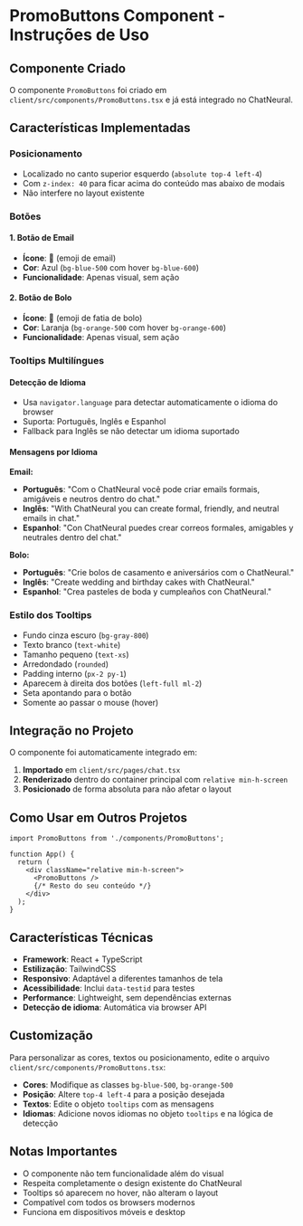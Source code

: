 # PromoButtons Component - Instruções de Uso

## Componente Criado

O componente `PromoButtons` foi criado em `client/src/components/PromoButtons.tsx` e já está integrado no ChatNeural.

## Características Implementadas

### Posicionamento
- Localizado no canto superior esquerdo (`absolute top-4 left-4`)
- Com `z-index: 40` para ficar acima do conteúdo mas abaixo de modais
- Não interfere no layout existente

### Botões

#### 1. Botão de Email
- **Ícone**: 📧 (emoji de email)
- **Cor**: Azul (`bg-blue-500` com hover `bg-blue-600`)
- **Funcionalidade**: Apenas visual, sem ação

#### 2. Botão de Bolo
- **Ícone**: 🍰 (emoji de fatia de bolo)
- **Cor**: Laranja (`bg-orange-500` com hover `bg-orange-600`)
- **Funcionalidade**: Apenas visual, sem ação

### Tooltips Multilíngues

#### Detecção de Idioma
- Usa `navigator.language` para detectar automaticamente o idioma do browser
- Suporta: Português, Inglês e Espanhol
- Fallback para Inglês se não detectar um idioma suportado

#### Mensagens por Idioma

**Email:**
- **Português**: "Com o ChatNeural você pode criar emails formais, amigáveis e neutros dentro do chat."
- **Inglês**: "With ChatNeural you can create formal, friendly, and neutral emails in chat."
- **Espanhol**: "Con ChatNeural puedes crear correos formales, amigables y neutrales dentro del chat."

**Bolo:**
- **Português**: "Crie bolos de casamento e aniversários com o ChatNeural."
- **Inglês**: "Create wedding and birthday cakes with ChatNeural."
- **Espanhol**: "Crea pasteles de boda y cumpleaños con ChatNeural."

### Estilo dos Tooltips
- Fundo cinza escuro (`bg-gray-800`)
- Texto branco (`text-white`)
- Tamanho pequeno (`text-xs`)
- Arredondado (`rounded`)
- Padding interno (`px-2 py-1`)
- Aparecem à direita dos botões (`left-full ml-2`)
- Seta apontando para o botão
- Somente ao passar o mouse (hover)

## Integração no Projeto

O componente foi automaticamente integrado em:

1. **Importado** em `client/src/pages/chat.tsx`
2. **Renderizado** dentro do container principal com `relative min-h-screen`
3. **Posicionado** de forma absoluta para não afetar o layout

## Como Usar em Outros Projetos

```tsx
import PromoButtons from './components/PromoButtons';

function App() {
  return (
    <div className="relative min-h-screen">
      <PromoButtons />
      {/* Resto do seu conteúdo */}
    </div>
  );
}
```

## Características Técnicas

- **Framework**: React + TypeScript
- **Estilização**: TailwindCSS
- **Responsivo**: Adaptável a diferentes tamanhos de tela
- **Acessibilidade**: Inclui `data-testid` para testes
- **Performance**: Lightweight, sem dependências externas
- **Detecção de idioma**: Automática via browser API

## Customização

Para personalizar as cores, textos ou posicionamento, edite o arquivo `client/src/components/PromoButtons.tsx`:

- **Cores**: Modifique as classes `bg-blue-500`, `bg-orange-500`
- **Posição**: Altere `top-4 left-4` para a posição desejada
- **Textos**: Edite o objeto `tooltips` com as mensagens
- **Idiomas**: Adicione novos idiomas no objeto `tooltips` e na lógica de detecção

## Notas Importantes

- O componente não tem funcionalidade além do visual
- Respeita completamente o design existente do ChatNeural
- Tooltips só aparecem no hover, não alteram o layout
- Compatível com todos os browsers modernos
- Funciona em dispositivos móveis e desktop